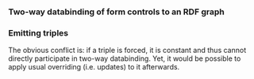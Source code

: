 
### Two-way databinding of form controls to an RDF graph


### Emitting triples
<div rex-subject="ex:JohnDoe" rex-instance-of="ex:Person"></div>

The obvious conflict is: if a triple is forced, it is constant and thus cannot directly participate in two-way databinding.
Yet, it would be possible to apply usual overriding (i.e. updates) to it afterwards.



